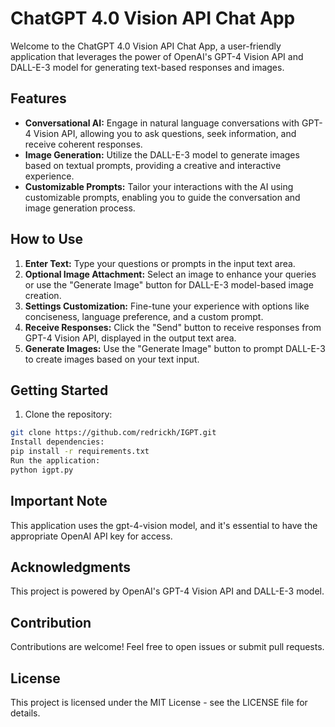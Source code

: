 # ChatGPT 4.0 Vision API Chat App

Welcome to the ChatGPT 4.0 Vision API Chat App, a user-friendly application that leverages the power of OpenAI's GPT-4 Vision API and DALL-E-3 model for generating text-based responses and images.

## Features

- **Conversational AI:** Engage in natural language conversations with GPT-4 Vision API, allowing you to ask questions, seek information, and receive coherent responses.
- **Image Generation:** Utilize the DALL-E-3 model to generate images based on textual prompts, providing a creative and interactive experience.
- **Customizable Prompts:** Tailor your interactions with the AI using customizable prompts, enabling you to guide the conversation and image generation process.

## How to Use

1. **Enter Text:** Type your questions or prompts in the input text area.
2. **Optional Image Attachment:** Select an image to enhance your queries or use the "Generate Image" button for DALL-E-3 model-based image creation.
3. **Settings Customization:** Fine-tune your experience with options like conciseness, language preference, and a custom prompt.
4. **Receive Responses:** Click the "Send" button to receive responses from GPT-4 Vision API, displayed in the output text area.
5. **Generate Images:** Use the "Generate Image" button to prompt DALL-E-3 to create images based on your text input.

## Getting Started

1. Clone the repository:

```bash
git clone https://github.com/redrickh/IGPT.git
Install dependencies:
pip install -r requirements.txt
Run the application:
python igpt.py
```

## Important Note
This application uses the gpt-4-vision model, and it's essential to have the appropriate OpenAI API key for access.

## Acknowledgments
This project is powered by OpenAI's GPT-4 Vision API and DALL-E-3 model.

## Contribution
Contributions are welcome! Feel free to open issues or submit pull requests.

## License
This project is licensed under the MIT License - see the LICENSE file for details.
